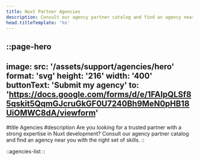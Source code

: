 ```yaml
---
title: Nuxt Partner Agencies
description: Consult our agency partner catalog and find an agency near you with the right set of skills.
head.titleTemplate: '%s'
---
```

::page-hero
---
image:
  src: '/assets/support/agencies/hero'
  format: 'svg'
  height: '216'
  width: '400'
buttonText: 'Submit my agency'
to: 'https://docs.google.com/forms/d/e/1FAIpQLSf85qskit5QqmGJcruGkGF0U7240Bh9MeN0pHB18UiOMWC8dA/viewform'
---
#title
Agencies
#description
Are you looking for a trusted partner with a strong expertise in Nuxt development? Consult our agency partner catalog and find an agency near you with the right set of skills.
::

::agencies-list
::
